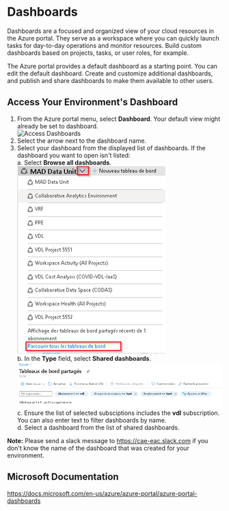 # Dashboards
Dashboards are a focused and organized view of your cloud resources in the Azure portal. They serve as a workspace where you can quickly launch tasks for day-to-day operations and monitor resources. Build custom dashboards based on projects, tasks, or user roles, for example.

The Azure portal provides a default dashboard as a starting point. You can edit the default dashboard. Create and customize additional dashboards, and publish and share dashboards to make them available to other users.

## Access Your Environment's Dashboard
1. From the Azure portal menu, select **Dashboard**. Your default view might already be set to dashboard.  
![Access Dashboards](images/AccessDashboard.png)  
1. Select the arrow next to the dashboard name.  
1. Select your dashboard from the displayed list of dashboards. If the dashboard you want to open isn't listed:  
    a. Select **Browse all dashboards**.  
    ![Browse Dashboards](images/DashboardBrowse.png)  
    b. In the **Type** field, select **Shared dashboards**.  
    ![Browse All Dashboards](images/DashboardBrowseAll.png)  
    c. Ensure the list of selected subsciptions includes the **vdl** subscription. You can also enter text to filter dashboards by name.  
    d. Select a dashboard from the list of shared dashboards.

**Note:** Please send a slack message to https://cae-eac.slack.com if you don't know the name of the dashboard that was created for your environment.

## Microsoft Documentation
https://docs.microsoft.com/en-us/azure/azure-portal/azure-portal-dashboards
